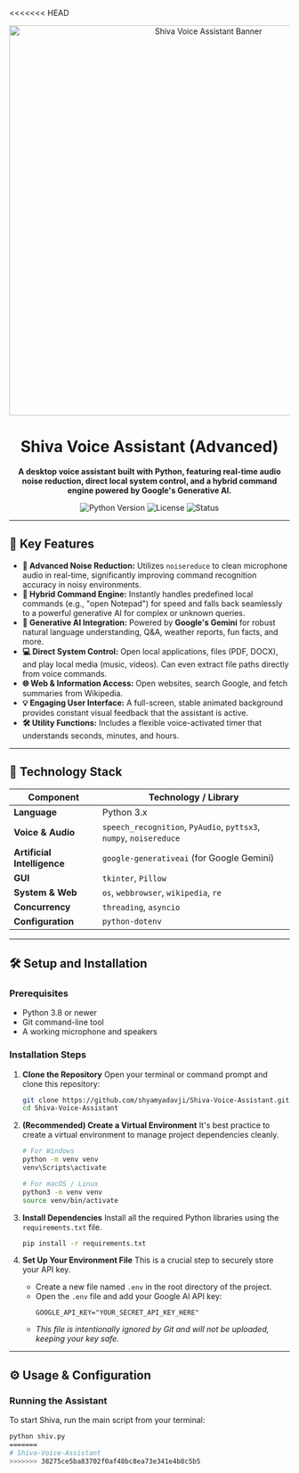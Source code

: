 <<<<<<< HEAD
<div align="center">

<!-- You can create a simple banner image/logo and upload it to your repo -->
<!-- For now, it's a placeholder. Replace 'path/to/your/banner.png' -->
<!-- Or delete this line if you don't have a banner -->
<img src="path/to/your/banner.png" alt="Shiva Voice Assistant Banner" width="700"/>

# Shiva Voice Assistant (Advanced)

**A desktop voice assistant built with Python, featuring real-time audio noise reduction, direct local system control, and a hybrid command engine powered by Google's Generative AI.**

<p>
    <img alt="Python Version" src="https://img.shields.io/badge/python-3.8+-blue.svg">
    <img alt="License" src="https://img.shields.io/badge/License-MIT-yellow.svg">
    <img alt="Status" src="https://img.shields.io/badge/status-active-success.svg">
</p>

</div>

---

## 🌟 Key Features

-   **🎤 Advanced Noise Reduction:** Utilizes `noisereduce` to clean microphone audio in real-time, significantly improving command recognition accuracy in noisy environments.
-   **🧠 Hybrid Command Engine:** Instantly handles predefined local commands (e.g., "open Notepad") for speed and falls back seamlessly to a powerful generative AI for complex or unknown queries.
-   **🤖 Generative AI Integration:** Powered by **Google's Gemini** for robust natural language understanding, Q&A, weather reports, fun facts, and more.
-   **💻 Direct System Control:** Open local applications, files (PDF, DOCX), and play local media (music, videos). Can even extract file paths directly from voice commands.
-   **🌐 Web & Information Access:** Open websites, search Google, and fetch summaries from Wikipedia.
-   **💡 Engaging User Interface:** A full-screen, stable animated background provides constant visual feedback that the assistant is active.
-   **🛠️ Utility Functions:** Includes a flexible voice-activated timer that understands seconds, minutes, and hours.

---

## 🚀 Technology Stack

| Component             | Technology / Library                                                                    |
| --------------------- | --------------------------------------------------------------------------------------- |
| **Language**          | Python 3.x                                                                              |
| **Voice & Audio**     | `speech_recognition`, `PyAudio`, `pyttsx3`, `numpy`, `noisereduce`                        |
| **Artificial Intelligence** | `google-generativeai` (for Google Gemini)                                               |
| **GUI**               | `tkinter`, `Pillow`                                                                     |
| **System & Web**      | `os`, `webbrowser`, `wikipedia`, `re`                                                   |
| **Concurrency**       | `threading`, `asyncio`                                                                  |
| **Configuration**     | `python-dotenv`                                                                         |

---

## 🛠️ Setup and Installation

### Prerequisites

-   Python 3.8 or newer
-   Git command-line tool
-   A working microphone and speakers

### Installation Steps

1.  **Clone the Repository**
    Open your terminal or command prompt and clone this repository:
    ```bash
    git clone https://github.com/shyamyadavji/Shiva-Voice-Assistant.git
    cd Shiva-Voice-Assistant
    ```

2.  **(Recommended) Create a Virtual Environment**
    It's best practice to create a virtual environment to manage project dependencies cleanly.
    ```bash
    # For Windows
    python -m venv venv
    venv\Scripts\activate

    # For macOS / Linux
    python3 -m venv venv
    source venv/bin/activate
    ```

3.  **Install Dependencies**
    Install all the required Python libraries using the `requirements.txt` file.
    ```bash
    pip install -r requirements.txt
    ```

4.  **Set Up Your Environment File**
    This is a crucial step to securely store your API key.
    -   Create a new file named `.env` in the root directory of the project.
    -   Open the `.env` file and add your Google AI API key:
        ```
        GOOGLE_API_KEY="YOUR_SECRET_API_KEY_HERE"
        ```
    -   *This file is intentionally ignored by Git and will not be uploaded, keeping your key safe.*

---

## ⚙️ Usage & Configuration

### Running the Assistant
To start Shiva, run the main script from your terminal:
```bash
python shiv.py
=======
# Shiva-Voice-Assistant
>>>>>>> 38275ce5ba83702f0af48bc8ea73e341e4b8c5b5
